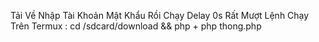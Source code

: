 Tải Về Nhập Tài Khoản Mật Khẩu Rồi Chạy Delay 0s Rất Mượt
Lệnh Chạy Trên Termux : cd /sdcard/download && php + php thong.php
